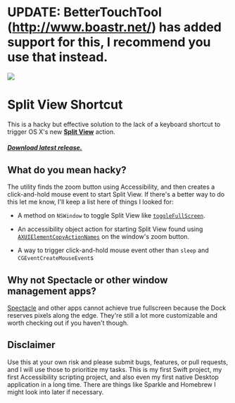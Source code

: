 # UPDATE: BetterTouchTool (http://www.boastr.net/) has added support for this, I recommend you use that instead.

![](https://raw.githubusercontent.com/rajington/SplitViewShortcut/master/preview.gif)

# Split View Shortcut

This is a hacky but effective solution to the lack of a keyboard shortcut to trigger OS X's new [**Split View**](https://www.apple.com/osx/elcapitan-preview/) action.

##### [Download latest release.](https://github.com/rajington/SplitViewShortcut/releases)

## What do you mean hacky?

The utility finds the zoom button using Accessibility, and then creates a click-and-hold mouse event to start Split View. If there's a better way to do this let me know, I'll keep a list here of things I looked for:

* A method on `NSWindow` to toggle Split View like [`toggleFullScreen`](https://developer.apple.com/library/mac/documentation/Cocoa/Reference/ApplicationKit/Classes/NSWindow_Class/#//apple_ref/occ/instm/NSWindow/toggleFullScreen:).

* An accessibility object action for starting Split View found using [`AXUIElementCopyActionNames`](https://developer.apple.com/library/mac/documentation/ApplicationServices/Reference/AXUIElement_header_reference/index.html#//apple_ref/c/func/AXUIElementPerformAction) on the window's zoom button.

* A way to trigger click-and-hold mouse event other than `sleep` and `CGEventCreateMouseEvent`s

## Why not Spectacle or other window management apps?

[Spectacle](https://github.com/eczarny/spectacle/issues/282) and other apps cannot achieve true fullscreen because the Dock reserves pixels along the edge. They're still a lot more customizable and worth checking out if you haven't though.

## Disclaimer

Use this at your own risk and please submit bugs, features, or pull requests, and I will use those to prioritize my tasks. This is my first Swift project, my first Accessibility scripting project, and also even my first native Desktop application in a long time. There are things like Sparkle and Homebrew I might look into later if necessary.
